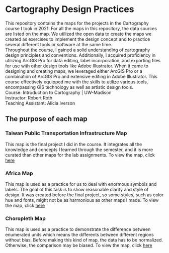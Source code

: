 # Cartography Design Practices
This repository contains the maps for the projects in the Cartography course I took in 2021. For all the maps in this repository, the data sources are listed on the map. We utilized the open data to create the maps we created as exercises to implement the design concept and to practice several different tools or software at the same time.<br>
Throughout the course, I gained a solid understanding of cartography design principles and conventions. Additionally, I acquired proficiency in utilizing ArcGIS Pro for data editing, label incorporation, and exporting files for use with other design tools like Adobe Illustrator. When it came to designing and creating maps, we leveraged either ArcGIS Pro or a combination of ArcGIS Pro and extensive editing in Adobe Illustrator. This course effectively equipped me with the skills to utilize various tools, encompassing GIS technology as well as artistic design tools.<br>
Course: Introduction to Cartography | UW-Madison<br>
Instructor: Robert Roth<br>
Teaching Assistant: Alicia Iverson

## The purpose of each map
### Taiwan Public Transportation Infrastructure Map
This map is the final project I did in the course. It integrates all the knowledge and concepts I learned through the semester, and it is more curated than other maps for the lab assignments. To view the map, click <a href='https://github.com/KCivilEnGI/Cartography_Gallery/blob/main/FinalProject_TaiwanPublicTransportation_KuangChengCheng.pdf'>here</a>

### Africa Map
This map is used as a practice for us to deal with enormous symbols and labels. The goal of this task is to show reasonable clarity and style of design. It was created before the final project, so some styles, such as color hue and fonts, might not be as harmonious as other maps I made. To view the map, click <a href='https://github.com/KCivilEnGI/Cartography_Gallery/blob/main/Lab2_Africa_KuangChengCheng.pdf'>here</a>

### Choropleth Map
This map is used as a practice to demonstrate the difference between enumerated units which means the differents between different regions without bias. Before making this kind of map, the data has to be normalized. Otherwise, the comparison may be biased. To view the map, click <a href='https://github.com/KCivilEnGI/Cartography_Labs/blob/main/Lab3_Choropleth_KuangChengCheng.pdf'>here</a>
